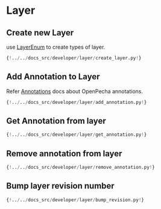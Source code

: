 # Layer

## Create new Layer

use [LayerEnum](../opf-format.md#types-of-layer) to create types of layer.

```python
{!../../docs_src/developer/layer/create_layer.py!}
```

## Add Annotation to Layer

Refer [Annotations](../annotations.md) docs about OpenPecha annotations.

```python
{!../../docs_src/developer/layer/add_annotation.py!}
```

## Get Annotation from layer

```python
{!../../docs_src/developer/layer/get_annotation.py!}
```

## Remove annotation from layer

```python
{!../../docs_src/developer/layer/remove_annotation.py!}
```

## Bump layer revision number

```python
{!../../docs_src/developer/layer/bump_revision.py!}
```
